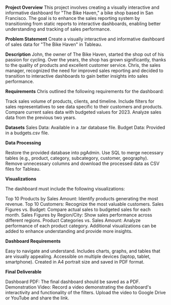 **Project Overview**
This project involves creating a visually interactive and informative dashboard for "The Bike Haven," a bike shop based in San Francisco. The goal is to enhance the sales reporting system by transitioning from static reports to interactive dashboards, enabling better understanding and tracking of sales performance.

**Problem Statement**
Create a visually interactive and informative dashboard of sales data for "The Bike Haven" in Tableau.

**Description**
John, the owner of The Bike Haven, started the shop out of his passion for cycling. Over the years, the shop has grown significantly, thanks to the quality of products and excellent customer service. Chris, the sales manager, recognized the need for improved sales reporting and decided to transition to interactive dashboards to gain better insights into sales performance.

**Requirements**
Chris outlined the following requirements for the dashboard:

Track sales volume of products, clients, and timeline.
Include filters for sales representatives to see data specific to their customers and products.
Compare current sales data with budgeted values for 2023.
Analyze sales data from the previous two years.

**Datasets**
Sales Data: Available in a .tar database file.
Budget Data: Provided in a budgets.csv file.

**Data Processing**

Restore the provided database into pgAdmin.
Use SQL to merge necessary tables (e.g., product, category, subcategory, customer, geography).
Remove unnecessary columns and download the processed data as CSV files for Tableau.

**Visualizations**

The dashboard must include the following visualizations:

Top 10 Products by Sales Amount: Identify products generating the most revenue.
Top 10 Customers: Recognize the most valuable customers.
Sales Figures vs. Budget: Compare actual sales to budgeted sales for each month.
Sales Figures by Region/City: Show sales performance across different regions.
Product Categories vs. Sales Amount: Analyze performance of each product category.
Additional visualizations can be added to enhance understanding and provide more insights.

**Dashboard Requirements**

Easy to navigate and understand.
Includes charts, graphs, and tables that are visually appealing.
Accessible on multiple devices (laptop, tablet, smartphone).
Created in A4 portrait size and saved in PDF format.

**Final Deliverable**

Dashboard PDF: The final dashboard should be saved as a PDF.
Demonstration Video: Record a video demonstrating the dashboard's interactivity and functionality of the filters. Upload the video to Google Drive or YouTube and share the link.

